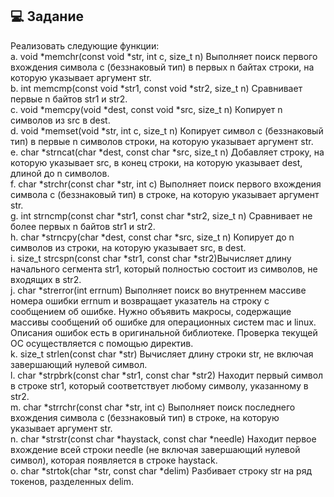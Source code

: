 ## 💻 Задание
Реализовать следующие функции:\
a. void *memchr(const void *str, int c, size_t n) Выполняет поиск первого
вхождения символа c (беззнаковый тип) в первых n байтах строки, на
которую указывает аргумент str.\
b. int memcmp(const void *str1, const void *str2, size_t n) Сравнивает
первые n байтов str1 и str2.\
c. void *memcpy(void *dest, const void *src, size_t n) Копирует n символов
из src в dest.\
d. void *memset(void *str, int c, size_t n) Копирует символ c (беззнаковый
тип) в первые n символов строки, на которую указывает аргумент str.\
e. char *strncat(char *dest, const char *src, size_t n) Добавляет строку, на
которую указывает src, в конец строки, на которую указывает dest,
длиной до n символов.\
f. char *strchr(const char *str, int c) Выполняет поиск первого вхождения
символа c (беззнаковый тип) в строке, на которую указывает аргумент str.\
g. int strncmp(const char *str1, const char *str2, size_t n) Сравнивает не
более первых n байтов str1 и str2.\
h. char *strncpy(char *dest, const char *src, size_t n) Копирует до n
символов из строки, на которую указывает src, в dest.\
i. size_t strcspn(const char *str1, const char *str2)Вычисляет длину
начального сегмента str1, который полностью состоит из символов, не
входящих в str2.\
j. char *strerror(int errnum) Выполняет поиск во внутреннем массиве
номера ошибки errnum и возвращает указатель на строку с сообщением
об ошибке. Нужно объявить макросы, содержащие массивы сообщений
об ошибке для операционных систем mac и linux. Описания ошибок есть
в оригинальной библиотеке. Проверка текущей ОС осуществляется с
помощью директив.\
k. size_t strlen(const char *str) Вычисляет длину строки str, не включая
завершающий нулевой символ.\
l. char *strpbrk(const char *str1, const char *str2) Находит первый символ в
строке str1, который соответствует любому символу, указанному в str2.\
m. char *strrchr(const char *str, int c) Выполняет поиск последнего
вхождения символа c (беззнаковый тип) в строке, на которую указывает
аргумент str.\
n. char *strstr(const char *haystack, const char *needle) Находит первое
вхождение всей строки needle (не включая завершающий нулевой
символ), которая появляется в строке haystack.\
o. char *strtok(char *str, const char *delim) Разбивает строку str на ряд
токенов, разделенных delim.
